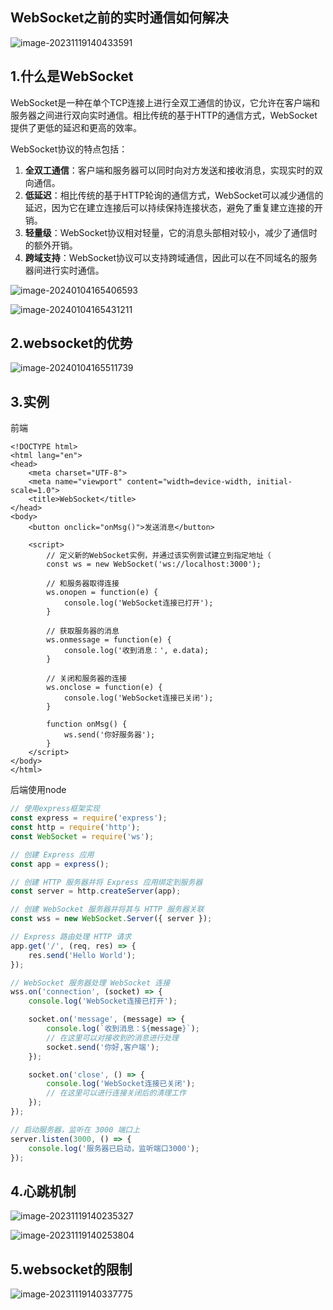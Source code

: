 ## WebSocket之前的实时通信如何解决

![image-20231119140433591](https://ttqblogimg.oss-cn-beijing.aliyuncs.com/image-20231119140433591.png)



## 1.什么是WebSocket

WebSocket是一种在单个TCP连接上进行全双工通信的协议，它允许在客户端和服务器之间进行双向实时通信。相比传统的基于HTTP的通信方式，WebSocket提供了更低的延迟和更高的效率。

WebSocket协议的特点包括：

1. **全双工通信**：客户端和服务器可以同时向对方发送和接收消息，实现实时的双向通信。
2. **低延迟**：相比传统的基于HTTP轮询的通信方式，WebSocket可以减少通信的延迟，因为它在建立连接后可以持续保持连接状态，避免了重复建立连接的开销。
3. **轻量级**：WebSocket协议相对轻量，它的消息头部相对较小，减少了通信时的额外开销。
4. **跨域支持**：WebSocket协议可以支持跨域通信，因此可以在不同域名的服务器间进行实时通信。

![image-20240104165406593](https://ttqblogimg.oss-cn-beijing.aliyuncs.com/image-20240104165406593.png)

![image-20240104165431211](https://ttqblogimg.oss-cn-beijing.aliyuncs.com/image-20240104165431211.png)



## 2.websocket的优势

![image-20240104165511739](https://ttqblogimg.oss-cn-beijing.aliyuncs.com/image-20240104165511739.png)



## 3.实例

前端

```vue
<!DOCTYPE html>
<html lang="en">
<head>
    <meta charset="UTF-8">
    <meta name="viewport" content="width=device-width, initial-scale=1.0">
    <title>WebSocket</title>
</head>
<body>
    <button onclick="onMsg()">发送消息</button>

    <script>
        // 定义新的WebSocket实例，并通过该实例尝试建立到指定地址（
        const ws = new WebSocket('ws://localhost:3000');

        // 和服务器取得连接
        ws.onopen = function(e) {
            console.log('WebSocket连接已打开');
        }

        // 获取服务器的消息
        ws.onmessage = function(e) {
            console.log('收到消息：', e.data);
        }

        // 关闭和服务器的连接
        ws.onclose = function(e) {
            console.log('WebSocket连接已关闭');
        }

        function onMsg() {
            ws.send('你好服务器');
        }
    </script>
</body>
</html>
```



后端使用node

```js
// 使用express框架实现
const express = require('express');
const http = require('http');
const WebSocket = require('ws');

// 创建 Express 应用
const app = express();

// 创建 HTTP 服务器并将 Express 应用绑定到服务器
const server = http.createServer(app);

// 创建 WebSocket 服务器并将其与 HTTP 服务器关联
const wss = new WebSocket.Server({ server });

// Express 路由处理 HTTP 请求
app.get('/', (req, res) => {
    res.send('Hello World');
});

// WebSocket 服务器处理 WebSocket 连接
wss.on('connection', (socket) => {
    console.log('WebSocket连接已打开');

    socket.on('message', (message) => {
        console.log(`收到消息：${message}`);
        // 在这里可以对接收到的消息进行处理
        socket.send('你好,客户端');
    });

    socket.on('close', () => {
        console.log('WebSocket连接已关闭');
        // 在这里可以进行连接关闭后的清理工作   
    });
});

// 启动服务器，监听在 3000 端口上
server.listen(3000, () => {
    console.log('服务器已启动，监听端口3000');
});
```



## 4.心跳机制

![image-20231119140235327](https://ttqblogimg.oss-cn-beijing.aliyuncs.com/image-20231119140235327.png)

![image-20231119140253804](https://ttqblogimg.oss-cn-beijing.aliyuncs.com/image-20231119140253804.png)



## 5.websocket的限制

![image-20231119140337775](https://ttqblogimg.oss-cn-beijing.aliyuncs.com/image-20231119140337775.png)